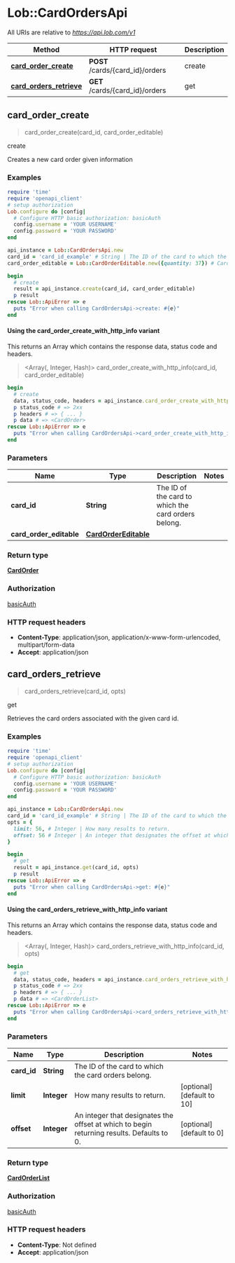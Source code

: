 # Lob::CardOrdersApi

All URIs are relative to *https://api.lob.com/v1*

| Method | HTTP request | Description |
| ------ | ------------ | ----------- |
| [**card_order_create**](CardOrdersApi.md#card_order_create) | **POST** /cards/{card_id}/orders | create |
| [**card_orders_retrieve**](CardOrdersApi.md#card_orders_retrieve) | **GET** /cards/{card_id}/orders | get |


## card_order_create

> <CardOrder> card_order_create(card_id, card_order_editable)

create

Creates a new card order given information

### Examples

```ruby
require 'time'
require 'openapi_client'
# setup authorization
Lob.configure do |config|
  # Configure HTTP basic authorization: basicAuth
  config.username = 'YOUR USERNAME'
  config.password = 'YOUR PASSWORD'
end

api_instance = Lob::CardOrdersApi.new
card_id = 'card_id_example' # String | The ID of the card to which the card orders belong.
card_order_editable = Lob::CardOrderEditable.new({quantity: 37}) # CardOrderEditable | 

begin
  # create
  result = api_instance.create(card_id, card_order_editable)
  p result
rescue Lob::ApiError => e
  puts "Error when calling CardOrdersApi->create: #{e}"
end
```

#### Using the card_order_create_with_http_info variant

This returns an Array which contains the response data, status code and headers.

> <Array(<CardOrder>, Integer, Hash)> card_order_create_with_http_info(card_id, card_order_editable)

```ruby
begin
  # create
  data, status_code, headers = api_instance.card_order_create_with_http_info(card_id, card_order_editable)
  p status_code # => 2xx
  p headers # => { ... }
  p data # => <CardOrder>
rescue Lob::ApiError => e
  puts "Error when calling CardOrdersApi->card_order_create_with_http_info: #{e}"
end
```

### Parameters

| Name | Type | Description | Notes |
| ---- | ---- | ----------- | ----- |
| **card_id** | **String** | The ID of the card to which the card orders belong. |  |
| **card_order_editable** | [**CardOrderEditable**](CardOrderEditable.md) |  |  |

### Return type

[**CardOrder**](CardOrder.md)

### Authorization

[basicAuth](../README.md#basicAuth)

### HTTP request headers

- **Content-Type**: application/json, application/x-www-form-urlencoded, multipart/form-data
- **Accept**: application/json


## card_orders_retrieve

> <CardOrderList> card_orders_retrieve(card_id, opts)

get

Retrieves the card orders associated with the given card id.

### Examples

```ruby
require 'time'
require 'openapi_client'
# setup authorization
Lob.configure do |config|
  # Configure HTTP basic authorization: basicAuth
  config.username = 'YOUR USERNAME'
  config.password = 'YOUR PASSWORD'
end

api_instance = Lob::CardOrdersApi.new
card_id = 'card_id_example' # String | The ID of the card to which the card orders belong.
opts = {
  limit: 56, # Integer | How many results to return.
  offset: 56 # Integer | An integer that designates the offset at which to begin returning results. Defaults to 0.
}

begin
  # get
  result = api_instance.get(card_id, opts)
  p result
rescue Lob::ApiError => e
  puts "Error when calling CardOrdersApi->get: #{e}"
end
```

#### Using the card_orders_retrieve_with_http_info variant

This returns an Array which contains the response data, status code and headers.

> <Array(<CardOrderList>, Integer, Hash)> card_orders_retrieve_with_http_info(card_id, opts)

```ruby
begin
  # get
  data, status_code, headers = api_instance.card_orders_retrieve_with_http_info(card_id, opts)
  p status_code # => 2xx
  p headers # => { ... }
  p data # => <CardOrderList>
rescue Lob::ApiError => e
  puts "Error when calling CardOrdersApi->card_orders_retrieve_with_http_info: #{e}"
end
```

### Parameters

| Name | Type | Description | Notes |
| ---- | ---- | ----------- | ----- |
| **card_id** | **String** | The ID of the card to which the card orders belong. |  |
| **limit** | **Integer** | How many results to return. | [optional][default to 10] |
| **offset** | **Integer** | An integer that designates the offset at which to begin returning results. Defaults to 0. | [optional][default to 0] |

### Return type

[**CardOrderList**](CardOrderList.md)

### Authorization

[basicAuth](../README.md#basicAuth)

### HTTP request headers

- **Content-Type**: Not defined
- **Accept**: application/json

